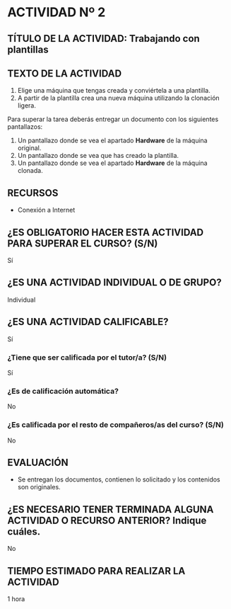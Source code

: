 # ACTIVIDAD Nº 2

## TÍTULO DE LA ACTIVIDAD: Trabajando con plantillas

## TEXTO DE LA ACTIVIDAD

1. Elige una máquina que tengas creada y conviértela a una plantilla.
2. A partir de la plantilla crea una nueva máquina utilizando la clonación ligera.

Para superar la tarea deberás entregar un documento con los siguientes pantallazos:

1. Un pantallazo donde se vea el apartado **Hardware** de la máquina original.
2. Un pantallazo donde se vea que has creado la plantilla.
3. Un pantallazo donde se vea el apartado **Hardware** de la máquina clonada.

## RECURSOS

* Conexión a Internet

## ¿ES OBLIGATORIO HACER ESTA ACTIVIDAD PARA SUPERAR EL CURSO? (S/N)

Sí

## ¿ES UNA ACTIVIDAD INDIVIDUAL O DE GRUPO?

Individual

## ¿ES UNA ACTIVIDAD CALIFICABLE?

Sí

### ¿Tiene que ser calificada por el tutor/a? (S/N)

Sí

### ¿Es de calificación automática?

No

### ¿Es calificada por el resto de compañeros/as del curso? (S/N)

No

## EVALUACIÓN

* Se entregan los documentos, contienen lo solicitado y los contenidos son originales.

## ¿ES NECESARIO TENER TERMINADA ALGUNA ACTIVIDAD O RECURSO ANTERIOR? Indique cuáles.

No

## TIEMPO ESTIMADO PARA REALIZAR LA ACTIVIDAD

1 hora